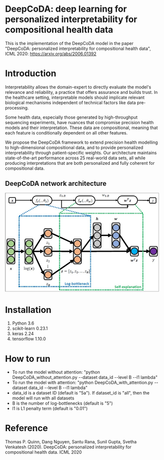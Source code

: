 # DeepCoDA: deep learning for personalized interpretability for compositional health data
This is the implementation of the DeepCoDA model in the paper "DeepCoDA: personalized interpretability for compositional health data", ICML 2020: https://arxiv.org/abs/2006.01392

# Introduction
Interpretability allows the domain-expert to directly evaluate the model's relevance and reliability, a practice that offers assurance and builds trust. In the healthcare setting, interpretable models should implicate relevant biological mechanisms independent of technical factors like data pre-processing. 

Some health data, especially those generated by high-throughput sequencing experiments, have nuances that compromise precision health models and their interpretation. These data are compositional, meaning that each feature is conditionally dependent on all other features. 

We propose the DeepCoDA framework to extend precision health modelling to high-dimensional compositional data, and to provide personalized interpretability through patient-specific weights. Our architecture maintains state-of-the-art performance across 25 real-world data sets, all while producing interpretations that are both personalized and fully coherent for compositional data.

## DeepCoDA network architecture
![network_architecture](https://github.com/nphdang/DeepCoDA/blob/master/network_architecture.jpg)

# Installation
1. Python 3.6
2. scikit-learn 0.23.1
3. keras 2.24
4. tensorflow 1.10.0

# How to run
- To run the model without attention: "python DeepCoDA_without_attention.py --dataset data_id --level B --l1 lambda"
- To run the model with attention: "python DeepCoDA_with_attention.py --dataset data_id --level B --l1 lambda"
- data_id is a dataset ID (default is "5a"). If dataset_id is "all", then the model will run with all datasets
- B is the number of log-bottlenecks (default is "5")
- l1 is L1 penalty term (default is "0.01")

# Reference
Thomas P. Quinn, Dang Nguyen, Santu Rana, Sunil Gupta, Svetha Venkatesh (2020). DeepCoDA: personalized interpretability for compositional health data. ICML 2020
